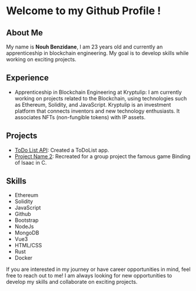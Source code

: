 # Welcome to my Github Profile !

## About Me
My name is **Nouh Benzidane**, I am 23 years old and currently an apprenticeship in blockchain engineering. My goal is to develop  skills while working on exciting projects.

## Experience
- Apprenticeship in Blockchain Engineering at Kryptulip: I am currently working on projects related to the Blockchain, using technologies such as Ethereum, Solidity, and JavaScript. Kryptulip is an investment platform that connects inventors and new technology enthusiasts. It associates NFTs (non-fungible tokens) with IP assets.

## Projects
- [ToDo List API](https://github.com/FouziGit/API_Task): Created a ToDoList app.
- [Project Name 2](https://github.com/FouziGit/TheBinding_of_Briatte): Recreated for a group project the famous game Binding of Isaac in C.

## Skills
- Ethereum
- Solidity
- JavaScript
- Github
- Bootstrap
- NodeJs
- MongoDB
- Vue3
- HTML/CSS
- Rust
- Docker

If you are interested in my journey or have career opportunities in mind, feel free to reach out to me! I am always looking for new opportunities to develop my skills and collaborate on exciting projects.
